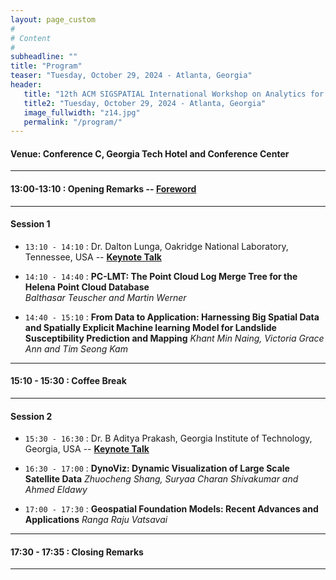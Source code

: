 ```yaml
---
layout: page_custom
#
# Content
#
subheadline: ""
title: "Program"
teaser: "Tuesday, October 29, 2024 - Atlanta, Georgia"
header:
   title: "12th ACM SIGSPATIAL International Workshop on Analytics for Big Geospatial Data (BigSpatial 2024)"
   title2: "Tuesday, October 29, 2024 - Atlanta, Georgia"
   image_fullwidth: "z14.jpg"
   permalink: "/program/"
---
```


#### Venue: Conference C,  Georgia Tech Hotel and Conference Center 
---------------------------------------

#### 13:00-13:10 : Opening Remarks -- [Foreword](docs/Frontmatter_BigSpatial24.pdf)

---------------------------------------

#### Session 1

* `13:10 - 14:10` : Dr. Dalton Lunga, Oakridge National Laboratory, Tennessee, USA -- [**Keynote Talk**](/program/keynotes/#talk1)  

* `14:10 - 14:40` : **PC-LMT: The Point Cloud Log Merge Tree for the Helena Point Cloud Database**   
  *Balthasar Teuscher and Martin Werner*

* `14:40 - 15:10` : **From Data to Application: Harnessing Big Spatial Data and Spatially Explicit Machine learning Model for Landslide Susceptibility Prediction and Mapping**
 *Khant Min Naing, Victoria Grace Ann and Tim Seong Kam*

---------------------------------------

#### 15:10 - 15:30 : Coffee Break

---------------------------------------

#### Session 2

 * `15:30 - 16:30` : Dr. B Aditya Prakash, Georgia Institute of Technology, Georgia, USA -- [**Keynote Talk**](/program/keynotes/#talk2)
  
 * `16:30 - 17:00` : **DynoViz: Dynamic Visualization of Large Scale Satellite Data**
   *Zhuocheng Shang, Suryaa Charan Shivakumar and Ahmed Eldawy*

* `17:00 - 17:30` : **Geospatial Foundation Models: Recent Advances and Applications** 
*Ranga Raju Vatsavai*


---------------------------------------

#### 17:30 - 17:35 : Closing Remarks

---------------------------------------

<br />






